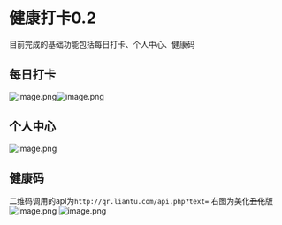 # 健康打卡0.2
目前完成的基础功能包括每日打卡、个人中心、健康码
## 每日打卡
![image.png](/uploads/D03625343ED541A29E053E3832B825E6/image.png)![image.png](/uploads/DA30B67CE79E49B6BABDA5BDB7BBFF3C/image.png)
## 个人中心
![image.png](/uploads/2DE2C1921B824886BF3484A029FB6F54/image.png)
## 健康码
二维码调用的api为`http://qr.liantu.com/api.php?text=`
右图为美化~~丑化~~版
![image.png](/uploads/DF199CA89BDA4444AF62AECE639254A7/image.png) ![image.png](/uploads/75E04D4908AA46A7A08BBD4386970A22/image.png) 

